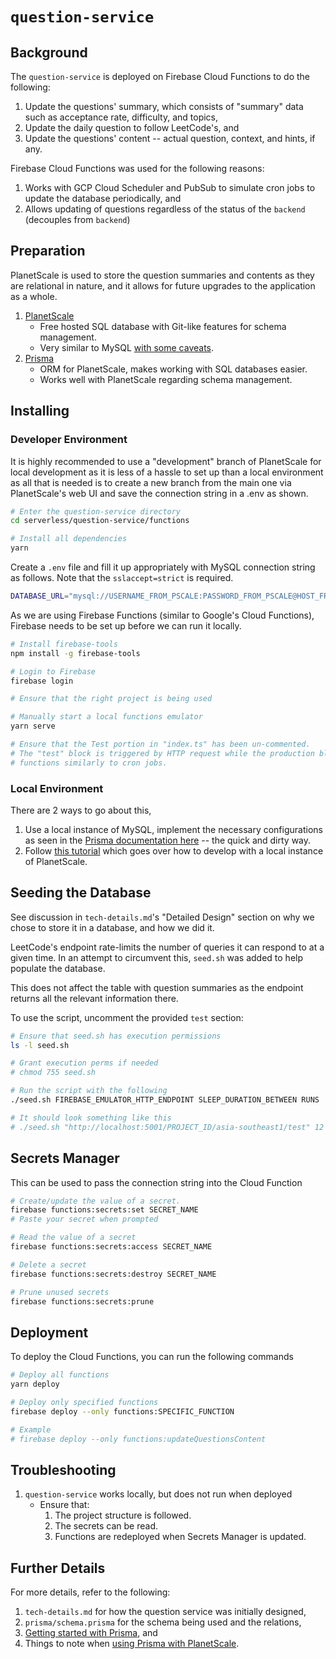# `question-service`

## Background

The `question-service` is deployed on Firebase Cloud Functions to do the following:

1. Update the questions' summary, which consists of "summary" data such as acceptance rate, difficulty, and topics,
2. Update the daily question to follow LeetCode's, and
3. Update the questions' content -- actual question, context, and hints, if any.

Firebase Cloud Functions was used for the following reasons:

1. Works with GCP Cloud Scheduler and PubSub to simulate cron jobs to update the database periodically, and
2. Allows updating of questions regardless of the status of the `backend` (decouples from `backend`)

## Preparation

PlanetScale is used to store the question summaries and contents as they are relational in nature, and it allows for future upgrades to the application as a whole.

1. [PlanetScale](https://planetscale.com/)
   * Free hosted SQL database with Git-like features for schema management.
   * Very similar to MySQL [with some caveats](https://planetscale.com/docs/reference/mysql-compatibility).
2. [Prisma](https://www.prisma.io/)
   * ORM for PlanetScale, makes working with SQL databases easier.
   * Works well with PlanetScale regarding schema management.

## Installing

### Developer Environment

It is highly recommended to use a "development" branch of PlanetScale for local development as it is less of a hassle to set up than a local environment as all that is needed is to create a new branch from the main one via PlanetScale's web UI and save the connection string in a .env as shown.

```bash
# Enter the question-service directory
cd serverless/question-service/functions

# Install all dependencies
yarn

```

Create a `.env` file and fill it up appropriately with MySQL connection string as follows. Note that the `sslaccept=strict` is required.

```bash
DATABASE_URL="mysql://USERNAME_FROM_PSCALE:PASSWORD_FROM_PSCALE@HOST_FROM_PSCALE/BRANCH_DB_NAME?sslaccept=strict"
```

As we are using Firebase Functions (similar to Google's Cloud Functions), Firebase needs to be set up before we can run it locally.

```bash
# Install firebase-tools
npm install -g firebase-tools

# Login to Firebase 
firebase login

# Ensure that the right project is being used

# Manually start a local functions emulator
yarn serve

# Ensure that the Test portion in "index.ts" has been un-commented.
# The "test" block is triggered by HTTP request while the production blocks 
# functions similarly to cron jobs.
```

### Local Environment

There are 2 ways to go about this, 

1. Use a local instance of MySQL, implement the necessary configurations as seen in the [Prisma documentation here](https://www.prisma.io/docs/guides/database/using-prisma-with-planetscale#how-to-enable-emulation-of-referential-integrity) -- the quick and dirty way.
2. Follow [this tutorial](https://planetscale.com/docs/tutorials/prisma-quickstart) which goes over how to develop with a local instance of PlanetScale.

## Seeding the Database

See discussion in `tech-details.md`'s "Detailed Design" section on why we chose to store it in a database, and how we did it.

LeetCode's endpoint rate-limits the number of queries it can respond to at a given time. In an attempt to circumvent this, `seed.sh` was added to help populate the database.

This does not affect the table with question summaries as the endpoint returns all the relevant information there.

To use the script, uncomment the provided `test` section:

```bash
# Ensure that seed.sh has execution permissions
ls -l seed.sh

# Grant execution perms if needed
# chmod 755 seed.sh

# Run the script with the following
./seed.sh FIREBASE_EMULATOR_HTTP_ENDPOINT SLEEP_DURATION_BETWEEN RUNS

# It should look something like this 
# ./seed.sh "http://localhost:5001/PROJECT_ID/asia-southeast1/test" 12
```

## Secrets Manager

This can be used to pass the connection string into the Cloud Function

```bash
# Create/update the value of a secret.
firebase functions:secrets:set SECRET_NAME
# Paste your secret when prompted

# Read the value of a secret
firebase functions:secrets:access SECRET_NAME

# Delete a secret
firebase functions:secrets:destroy SECRET_NAME

# Prune unused secrets
firebase functions:secrets:prune
```

## Deployment

To deploy the Cloud Functions, you can run the following commands

```bash
# Deploy all functions
yarn deploy

# Deploy only specified functions
firebase deploy --only functions:SPECIFIC_FUNCTION

# Example
# firebase deploy --only functions:updateQuestionsContent
```

## Troubleshooting

1. `question-service` works locally, but does not run when deployed
    * Ensure that:
      1. The project structure is followed.
      2. The secrets can be read.
      3. Functions are redeployed when Secrets Manager is updated.

## Further Details

For more details, refer to the following:

1. `tech-details.md` for how the question service was initially designed,
2. `prisma/schema.prisma` for the schema being used and the relations,
3. [Getting started with Prisma](https://www.prisma.io/docs/getting-started), and
4. Things to note when [using Prisma with PlanetScale](https://www.prisma.io/docs/guides/database/using-prisma-with-planetscale).

